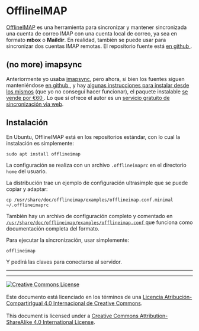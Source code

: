 # OfflineIMAP

[OfflineIMAP](https://www.offlineimap.org/) es una herramienta para sincronizar
y mantener sincronizada una cuenta de correo IMAP con una cuenta local de 
correo, ya sea en formato **mbox** o **Maildir**. 
En realidad, también se puede usar para sincronizar dos cuentas IMAP remotas.
El repositorio fuente está [en github
](https://github.com/OfflineIMAP/offlineimap/blob/master/offlineimap.conf).

## (no more) imapsync
Anteriormente yo usaba [imapsync](https://imapsync.lamiral.info/), pero ahora,
si bien los fuentes siguen manteniéndose [en github
](https://github.com/imapsync/imapsync), y hay [algunas instrucciones para
instalar desde los mismos](https://tecadmin.net/use-imapsync-on-ubuntu/) (que 
yo no conseguí hacer funcionar), el paquete instalable [se vende por €60
](https://imapsync.lamiral.info/#buy_all). Lo que sí ofrece el autor es un
[servicio gratuito de sincronización via web](https://imapsync.lamiral.info/X/).

## Instalación

En Ubuntu, OfflineIMAP está en los repositorios estándar, con lo cual la 
instalación es simplemente:
```
sudo apt install offlineimap
```

La configuración se realiza con un archivo `.offlineimaprc` en el directorio
`home` del usuario.

La distribución trae un ejemplo de configuración ultrasimple que se puede copiar
y adaptar:
```
cp /usr/share/doc/offlineimap/examples/offlineimap.conf.minimal ~/.offlineimaprc
```
También hay un archivo de configuración completo y comentado en
[`/usr/share/doc/offlineimap/examples/offlineimap.conf`
](https://github.com/OfflineIMAP/offlineimap/blob/master/offlineimap.conf) que
funciona como documentación completa del formato.

Para ejecutar la sincronización, usar simplemente:
```
offlineimap
```

Y pedirá las claves para conectarse al servidor.


___
<!-- LICENSE -->
___
<a rel="licencia" href="https://creativecommons.org/licenses/by-sa/4.0/deed.es">
<img alt="Creative Commons License" style="border-width:0"
src="https://i.creativecommons.org/l/by-sa/4.0/88x31.png" /></a>
<br /><br />
Este documento está licenciado en los términos de una <a rel="licencia"
href="https://creativecommons.org/licenses/by-sa/4.0/deed.es">
Licencia Atribución-CompartirIgual 4.0 Internacional de Creative Commons</a>.
<br /><br />
This document is licensed under a <a rel="license" 
href="https://creativecommons.org/licenses/by-sa/4.0/deed.en">
Creative Commons Attribution-ShareAlike 4.0 International License</a>.
<!-- END --> 
